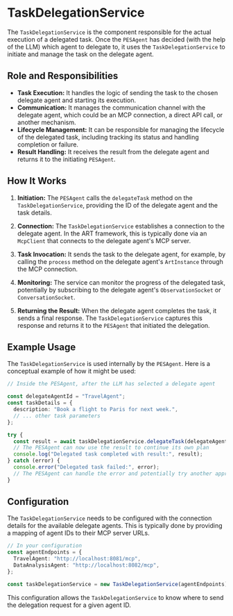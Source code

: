 # TaskDelegationService

The `TaskDelegationService` is the component responsible for the actual execution of a delegated task. Once the `PESAgent` has decided (with the help of the LLM) which agent to delegate to, it uses the `TaskDelegationService` to initiate and manage the task on the delegate agent.

## Role and Responsibilities

*   **Task Execution:** It handles the logic of sending the task to the chosen delegate agent and starting its execution.
*   **Communication:** It manages the communication channel with the delegate agent, which could be an MCP connection, a direct API call, or another mechanism.
*   **Lifecycle Management:** It can be responsible for managing the lifecycle of the delegated task, including tracking its status and handling completion or failure.
*   **Result Handling:** It receives the result from the delegate agent and returns it to the initiating `PESAgent`.

## How It Works

1.  **Initiation:** The `PESAgent` calls the `delegateTask` method on the `TaskDelegationService`, providing the ID of the delegate agent and the task details.

2.  **Connection:** The `TaskDelegationService` establishes a connection to the delegate agent. In the ART framework, this is typically done via an `McpClient` that connects to the delegate agent's MCP server.

3.  **Task Invocation:** It sends the task to the delegate agent, for example, by calling the `process` method on the delegate agent's `ArtInstance` through the MCP connection.

4.  **Monitoring:** The service can monitor the progress of the delegated task, potentially by subscribing to the delegate agent's `ObservationSocket` or `ConversationSocket`.

5.  **Returning the Result:** When the delegate agent completes the task, it sends a final response. The `TaskDelegationService` captures this response and returns it to the `PESAgent` that initiated the delegation.

## Example Usage

The `TaskDelegationService` is used internally by the `PESAgent`. Here is a conceptual example of how it might be used:

```typescript
// Inside the PESAgent, after the LLM has selected a delegate agent

const delegateAgentId = "TravelAgent";
const taskDetails = {
  description: "Book a flight to Paris for next week.",
  // ... other task parameters
};

try {
  const result = await taskDelegationService.delegateTask(delegateAgentId, taskDetails);
  // The PESAgent can now use the result to continue its own plan
  console.log("Delegated task completed with result:", result);
} catch (error) {
  console.error("Delegated task failed:", error);
  // The PESAgent can handle the error and potentially try another approach
}
```

## Configuration

The `TaskDelegationService` needs to be configured with the connection details for the available delegate agents. This is typically done by providing a mapping of agent IDs to their MCP server URLs.

```typescript
// In your configuration
const agentEndpoints = {
  TravelAgent: "http://localhost:8081/mcp",
  DataAnalysisAgent: "http://localhost:8082/mcp",
};

const taskDelegationService = new TaskDelegationService(agentEndpoints);
```

This configuration allows the `TaskDelegationService` to know where to send the delegation request for a given agent ID.